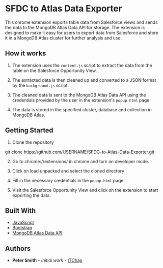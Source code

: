 # SFDC to Atlas Data Exporter

This chrome extension exports table data from Salesforce views and sends the data to the MongoDB Atlas Data API for storage. The extension is designed to make it easy for users to export data from Salesforce and store it in a MongoDB Atlas cluster for further analysis and use.

## How it works

1. The extension uses the `content.js` script to extract the data from the table on the Salesforce Opportunity View.

2. The extracted data is then cleaned up and converted to a JSON format by the `background.js` script.

3. The cleaned data is sent to the MongoDB Atlas Data API using the credentials provided by the user in the extension's `popup.html` page.

4. The data is stored in the specified cluster, database and collection in MongoDB Atlas.

## Getting Started

1. Clone the repository 

git clone https://github.com/USERNAME/SFDC-to-Atlas-Data-Exporter.git

2. Go to chrome://extensions/ in chrome and turn on developer mode.

3. Click on load unpacked and select the cloned directory

4. Fill in the necessary credentials in the `popup.html` page

5. Visit the Salesforce Opportunity View and click on the extension to start exporting the data.

## Built With

- [JavaScript](https://developer.mozilla.org/en-US/docs/Web/JavaScript)
- [Bootstrap](https://getbootstrap.com/)
- [MongoDB Atlas Data API](https://www.mongodb.com/docs/atlas/app-services/data-api/)

## Authors

- **Peter Smith** - *Initial work* - [ITChap](https://github.com/itchap)
